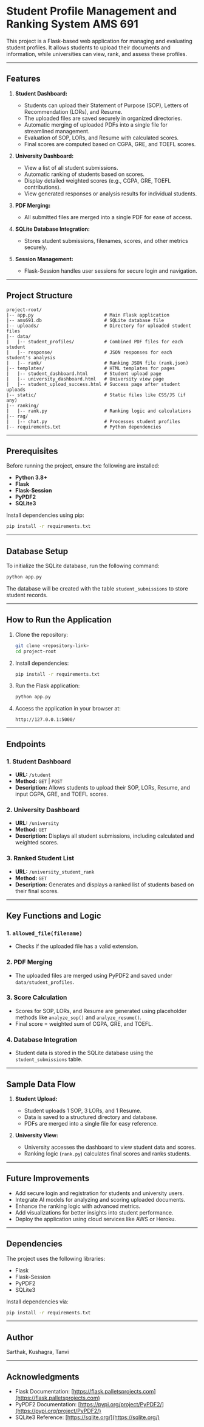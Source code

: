 # Student Profile Management and Ranking System AMS 691

This project is a Flask-based web application for managing and evaluating student profiles. It allows students to upload their documents and information, while universities can view, rank, and assess these profiles.

---

## Features
1. **Student Dashboard:**
   - Students can upload their Statement of Purpose (SOP), Letters of Recommendation (LORs), and Resume.
   - The uploaded files are saved securely in organized directories.
   - Automatic merging of uploaded PDFs into a single file for streamlined management.
   - Evaluation of SOP, LORs, and Resume with calculated scores.
   - Final scores are computed based on CGPA, GRE, and TOEFL scores.

2. **University Dashboard:**
   - View a list of all student submissions.
   - Automatic ranking of students based on scores.
   - Display detailed weighted scores (e.g., CGPA, GRE, TOEFL contributions).
   - View generated responses or analysis results for individual students.

3. **PDF Merging:**
   - All submitted files are merged into a single PDF for ease of access.

4. **SQLite Database Integration:**
   - Stores student submissions, filenames, scores, and other metrics securely.

5. **Session Management:**
   - Flask-Session handles user sessions for secure login and navigation.

---

## Project Structure

```
project-root/
|-- app.py                          # Main Flask application
|-- ams691.db                       # SQLite database file
|-- uploads/                        # Directory for uploaded student files
|-- data/
|   |-- student_profiles/           # Combined PDF files for each student
|   |-- response/                   # JSON responses for each student's analysis
|   |-- rank/                       # Ranking JSON file (rank.json)
|-- templates/                      # HTML templates for pages
|   |-- student_dashboard.html      # Student upload page
|   |-- university_dashboard.html   # University view page
|   |-- student_upload_success.html # Success page after student uploads
|-- static/                         # Static files like CSS/JS (if any)
|-- ranking/
|   |-- rank.py                     # Ranking logic and calculations
|-- rag/
|   |-- chat.py                     # Processes student profiles
|-- requirements.txt                # Python dependencies
```

---

## Prerequisites

Before running the project, ensure the following are installed:

- **Python 3.8+**
- **Flask**
- **Flask-Session**
- **PyPDF2**
- **SQLite3**

Install dependencies using pip:

```bash
pip install -r requirements.txt
```

---

## Database Setup

To initialize the SQLite database, run the following command:

```bash
python app.py
```

The database will be created with the table `student_submissions` to store student records.

---

## How to Run the Application

1. Clone the repository:
   ```bash
   git clone <repository-link>
   cd project-root
   ```

2. Install dependencies:
   ```bash
   pip install -r requirements.txt
   ```

3. Run the Flask application:
   ```bash
   python app.py
   ```

4. Access the application in your browser at:
   ```
   http://127.0.0.1:5000/
   ```

---

## Endpoints

### 1. Student Dashboard
   - **URL:** `/student`
   - **Method:** `GET` | `POST`
   - **Description:** Allows students to upload their SOP, LORs, Resume, and input CGPA, GRE, and TOEFL scores.

### 2. University Dashboard
   - **URL:** `/university`
   - **Method:** `GET`
   - **Description:** Displays all student submissions, including calculated and weighted scores.

### 3. Ranked Student List
   - **URL:** `/university_student_rank`
   - **Method:** `GET`
   - **Description:** Generates and displays a ranked list of students based on their final scores.

---

## Key Functions and Logic

### 1. **`allowed_file(filename)`**
   - Checks if the uploaded file has a valid extension.

### 2. **PDF Merging**
   - The uploaded files are merged using PyPDF2 and saved under `data/student_profiles`.

### 3. **Score Calculation**
   - Scores for SOP, LORs, and Resume are generated using placeholder methods like `analyze_sop()` and `analyze_resume()`.
   - Final score = weighted sum of CGPA, GRE, and TOEFL.

### 4. **Database Integration**
   - Student data is stored in the SQLite database using the `student_submissions` table.

---

## Sample Data Flow
1. **Student Upload:**
   - Student uploads 1 SOP, 3 LORs, and 1 Resume.
   - Data is saved to a structured directory and database.
   - PDFs are merged into a single file for easy reference.

2. **University View:**
   - University accesses the dashboard to view student data and scores.
   - Ranking logic (`rank.py`) calculates final scores and ranks students.

---

## Future Improvements
- Add secure login and registration for students and university users.
- Integrate AI models for analyzing and scoring uploaded documents.
- Enhance the ranking logic with advanced metrics.
- Add visualizations for better insights into student performance.
- Deploy the application using cloud services like AWS or Heroku.

---

## Dependencies
The project uses the following libraries:
- Flask
- Flask-Session
- PyPDF2
- SQLite3

Install dependencies via:
```bash
pip install -r requirements.txt
```

---

## Author
Sarthak, Kushagra, Tanvi

---

## Acknowledgments
- Flask Documentation: [https://flask.palletsprojects.com](https://flask.palletsprojects.com)
- PyPDF2 Documentation: [https://pypi.org/project/PyPDF2/](https://pypi.org/project/PyPDF2/)
- SQLite3 Reference: [https://sqlite.org/](https://sqlite.org/)
